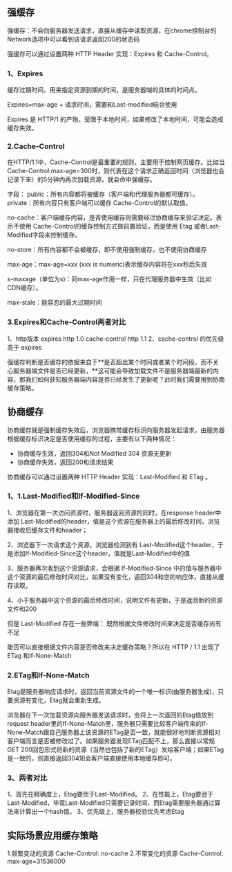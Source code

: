 ## 强缓存
强缓存：不会向服务器发送请求，直接从缓存中读取资源，在chrome控制台的Network选项中可以看到该请求返回200的状态码

强缓存可以通过设置两种 HTTP Header 实现：Expires 和 Cache-Control。

### 1、Expires
缓存过期时间，用来指定资源到期的时间，是服务器端的具体的时间点。

Expires=max-age + 请求时间，需要和Last-modified结合使用

Expires 是 HTTP/1 的产物，受限于本地时间，如果修改了本地时间，可能会造成缓存失效。

### 2.Cache-Control
在HTTP/1.1中，Cache-Control是最重要的规则，主要用于控制网页缓存。比如当Cache-Control:max-age=300时，则代表在这个请求正确返回时间（浏览器也会记录下来）的5分钟内再次加载资源，就会命中强缓存。

字段：
public：所有内容都将被缓存（客户端和代理服务器都可缓存）。
private：所有内容只有客户端可以缓存 Cache-Control的默认取值。

no-cache：客户端缓存内容，是否使用缓存则需要经过协商缓存来验证决定。表示不使用 Cache-Control的缓存控制方式做前置验证，而是使用 Etag 或者Last-Modified字段来控制缓存。

no-store：所有内容都不会被缓存，即不使用强制缓存，也不使用协商缓存

max-age：max-age=xxx (xxx is numeric)表示缓存内容将在xxx秒后失效

s-maxage（单位为s)：同max-age作用一样，只在代理服务器中生效（比如CDN缓存）。

max-stale：能容忍的最大过期时间

### 3.Expires和Cache-Control两者对比
1、http版本
expires http 1.0
cache-control http 1.1
2、cache-control 的优先级高于 expires

强缓存判断是否缓存的依据来自于**是否超出某个时间或者某个时间段，而不关心服务器端文件是否已经更新，**这可能会导致加载文件不是服务器端最新的内容，那我们如何获知服务器端内容是否已经发生了更新呢？此时我们需要用到协商缓存策略。


## 协商缓存

协商缓存就是强制缓存失效后，浏览器携带缓存标识向服务器发起请求，由服务器根据缓存标识决定是否使用缓存的过程，主要有以下两种情况：

- 协商缓存生效，返回304和Not Modified
304 资源无更新
- 协商缓存失效，返回200和请求结果


协商缓存可以通过设置两种 HTTP Header 实现：Last-Modified 和 ETag 。

### 1、1.Last-Modified和If-Modified-Since
1、浏览器在第一次访问资源时，服务器返回资源的同时，在response header中添加 Last-Modified的header，值是这个资源在服务器上的最后修改时间，浏览器接收后缓存文件和header；

2、浏览器下一次请求这个资源，浏览器检测到有 Last-Modified这个header，于是添加If-Modified-Since这个header，值就是Last-Modified中的值

3、服务器再次收到这个资源请求，会根据 If-Modified-Since 中的值与服务器中这个资源的最后修改时间对比，如果没有变化，返回304和空的响应体，直接从缓存读取，

4、小于服务器中这个资源的最后修改时间，说明文件有更新，于是返回新的资源文件和200

但是 Last-Modified 存在一些弊端：
既然根据文件修改时间来决定是否缓存尚有不足

能否可以直接根据文件内容是否修改来决定缓存策略？所以在 HTTP / 1.1 出现了 ETag 和If-None-Match

### 2.ETag和If-None-Match

Etag是服务器响应请求时，返回当前资源文件的一个唯一标识(由服务器生成)，只要资源有变化，Etag就会重新生成。

浏览器在下一次加载资源向服务器发送请求时，会将上一次返回的Etag值放到request header里的If-None-Match里，服务器只需要比较客户端传来的If-None-Match跟自己服务器上该资源的ETag是否一致，就能很好地判断资源相对客户端而言是否被修改过了。如果服务器发现ETag匹配不上，那么直接以常规GET 200回包形式将新的资源（当然也包括了新的ETag）发给客户端；如果ETag是一致的，则直接返回304知会客户端直接使用本地缓存即可。

### 3、两者对比
1、首先在精确度上，Etag要优于Last-Modified。
2、在性能上，Etag要逊于Last-Modified，毕竟Last-Modified只需要记录时间，而Etag需要服务器通过算法来计算出一个hash值。
3、优先级上，服务器校验优先考虑Etag

## 实际场景应用缓存策略

1.频繁变动的资源
Cache-Control: no-cache
2.不常变化的资源
Cache-Control: max-age=31536000